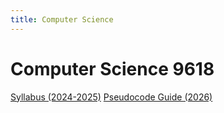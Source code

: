 ```yaml
---
title: Computer Science
---
```


# Computer Science 9618

[Syllabus (2024-2025)](https://www.cambridgeinternational.org/Images/636089-2024-2025-syllabus.pdf)
[Pseudocode Guide (2026)](https://www.cambridgeinternational.org/Images/697401-2026-pseudocode-guide-for-teachers.pdf)
